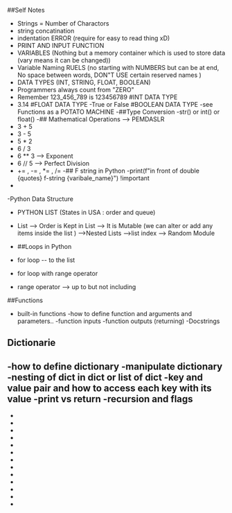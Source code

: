##Self Notes

- Strings = Number of Charactors 
- string concatination
- indentation ERROR (require for easy to read thing xD)
- PRINT AND INPUT FUNCTION
- VARIABLES (Nothing but a memory container which is used to store data (vary means it can be changed))
- Variable Naming RUELS (no starting with NUMBERS but can be at end, No space between words, DON"T USE certain reserved names )
- DATA TYPES (INT, STRING, FLOAT, BOOLEAN)
- Programmers always count from "ZERO"
- Remember 123_456_789 is 123456789 #INT DATA TYPE
- 3.14 #FLOAT DATA TYPE
-True or False #BOOLEAN DATA TYPE
-see Functions as a POTATO MACHINE 
-##Type Conversion
-str() or int() or float()
-## Mathematical Operations  --> PEMDASLR
- 3 + 5
- 3 - 5
- 5 * 2
- 6 / 3
- 6 ** 3 --> Exponent
- 6 // 5 --> Perfect Division
- += , -= , *= , /=
-## F string in Python 
-print(f"in front of double {quotes} f-string {varibale_name}") !important
-
-Python Data Structure
- PYTHON LIST (States in USA : order and queue)
-  List --> Order is Kept in List
--> It is Mutable (we can alter or add any items inside the list )
-->Nested Lists
-->list index
--> Random Module

- ##Loops in Python
- for loop -- to the list 
- for loop with range operator
- range operator --> up to but not including
<!-- - for number in range(a,b):
    print(number) -->
##Functions
- built-in functions 
-how to define function and arguments and parameters..
-function inputs 
-function outputs (returning)
-Docstrings 
## Dictionarie
-how to define dictionary
-manipulate dictionary
-nesting of dict in dict or list of dict
-key and value pair and how to access each key with its value
-print vs return 
-recursion and flags
-
-
-
-
-
-
-
-
-
-
-
-
-
-

